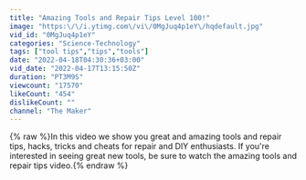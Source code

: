 ```yaml
---
title: "Amazing Tools and Repair Tips Level 100!"
image: "https:\/\/i.ytimg.com\/vi\/0MgJuq4p1eY\/hqdefault.jpg"
vid_id: "0MgJuq4p1eY"
categories: "Science-Technology"
tags: ["tool tips","tips","tools"]
date: "2022-04-18T04:30:36+03:00"
vid_date: "2022-04-17T13:15:50Z"
duration: "PT3M9S"
viewcount: "17570"
likeCount: "454"
dislikeCount: ""
channel: "The Maker"
---
```

{% raw %}In this video we show you great and amazing tools and repair tips, hacks, tricks and cheats for repair and DIY enthusiasts. If you're interested in seeing great new tools, be sure to watch the amazing tools and repair tips video.{% endraw %}
